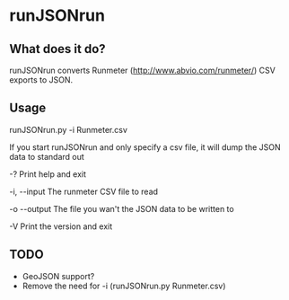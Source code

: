 # runJSONrun

## What does it do?
runJSONrun converts Runmeter (http://www.abvio.com/runmeter/) CSV exports to JSON.

## Usage
runJSONrun.py -i Runmeter.csv

If you start runJSONrun and only specify a csv file, it will dump the JSON data to standard out

-?				Print help and exit

-i, --input		The runmeter CSV file to read

-o --output		The file you wan't the JSON data to be written to

-V				Print the version and exit

## TODO
* GeoJSON support?
* Remove the need for -i (runJSONrun.py Runmeter.csv)